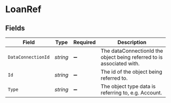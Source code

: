 # LoanRef


## Fields

| Field                                                                 | Type                                                                  | Required                                                              | Description                                                           |
| --------------------------------------------------------------------- | --------------------------------------------------------------------- | --------------------------------------------------------------------- | --------------------------------------------------------------------- |
| `DataConnectionId`                                                    | *string*                                                              | :heavy_minus_sign:                                                    | The dataConnectionId the object being referred to is associated with. |
| `Id`                                                                  | *string*                                                              | :heavy_minus_sign:                                                    | The id of the object being referred to.                               |
| `Type`                                                                | *string*                                                              | :heavy_minus_sign:                                                    | The object type data is referring to, e.g. Account.                   |